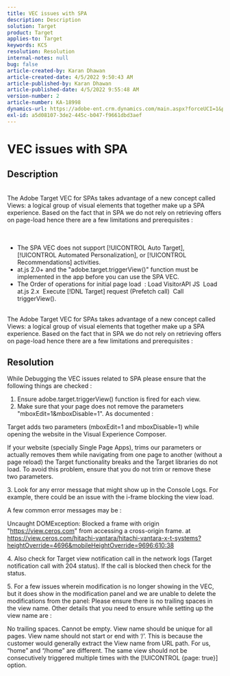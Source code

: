 ```yaml
---
title: VEC issues with SPA
description: Description
solution: Target
product: Target
applies-to: Target
keywords: KCS
resolution: Resolution
internal-notes: null
bug: false
article-created-by: Karan Dhawan
article-created-date: 4/5/2022 9:50:43 AM
article-published-by: Karan Dhawan
article-published-date: 4/5/2022 9:55:48 AM
version-number: 2
article-number: KA-18998
dynamics-url: https://adobe-ent.crm.dynamics.com/main.aspx?forceUCI=1&pagetype=entityrecord&etn=knowledgearticle&id=825963d6-c5b4-ec11-983f-000d3a5d0d73
exl-id: a5d08107-3de2-445c-b047-f9661dbd3aef
---
```

# VEC issues with SPA

## Description

<br>The Adobe Target VEC for SPAs takes advantage of a new concept called Views: a logical group of visual elements that together make up a SPA experience. Based on the fact that in SPA we do not rely on retrieving offers on page-load hence there are a few limitations and prerequisites :
<br> <br><br>
- The SPA VEC does not support [!UICONTROL Auto Target], [!UICONTROL Automated Personalization], or [!UICONTROL Recommendations] activities.
- at.js 2.0+ and the "adobe.target.triggerView()" function must be implemented in the app before you can use the SPA VEC.
- The Order of operations for initial page load  : Load VisitorAPI JS  Load at.js 2.x  Execute [!DNL Target] request (Prefetch call)  Call triggerView().


<br>The Adobe Target VEC for SPAs takes advantage of a new concept called Views: a logical group of visual elements that together make up a SPA experience. Based on the fact that in SPA we do not rely on retrieving offers on page-load hence there are a few limitations and prerequisites :<br>

## Resolution


While Debugging the VEC issues related to SPA please ensure that the following things are checked : 
1. Ensure adobe.target.triggerView() function is fired for each view.
2. Make sure that your page does not remove the parameters "mboxEdit=1&mboxDisable=1". As documented :

Target adds two parameters (mboxEdit=1 and mboxDisable=1) while opening the website in the Visual Experience Composer.

If your website (specially Single Page Apps), trims our parameters or actually removes them while navigating from one page to another (without a page reload) the Target functionality breaks and the Target libraries do not load.
To avoid this problem, ensure that you do not trim or remove these two parameters.

&#x200B;3. Look for any error message that might show up in the Console Logs. For example, there could be an issue with the i-frame blocking the view load.

A few common error messages may be : 

Uncaught DOMException: Blocked a frame with origin "https://view.ceros.com" from accessing a cross-origin frame.
at https://view.ceros.com/hitachi-vantara/hitachi-vantara-x-t-systems?heightOverride=4696&mobileHeightOverride=9696:610:38

&#x200B;4. Also check for Target view notification call in the network logs (Target notification call with 204 status). If the call is blocked then check for the status.

&#x200B;5. For a few issues wherein modification is no longer showing in the VEC, but it does show in the modification panel and we are unable to delete the modifications from the panel: Please ensure there is no trailing spaces in the view name. Other details that you need to ensure while setting up the view name are : 

No trailing spaces.
Cannot be empty.
View name should be unique for all pages.
View name should not start or end with ‘/’. This is because the customer would generally extract the View name from URL path. For us, “home” and “/home” are different.
The same view should not be consecutively triggered multiple times with the [!UICONTROL {page: true}] option.
